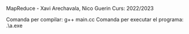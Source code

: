 MapReduce - Xavi Arechavala, Nico Guerin
Curs: 2022/2023

Comanda per compilar: g++ main.cc
Comanda per executar el programa: .\a.exe